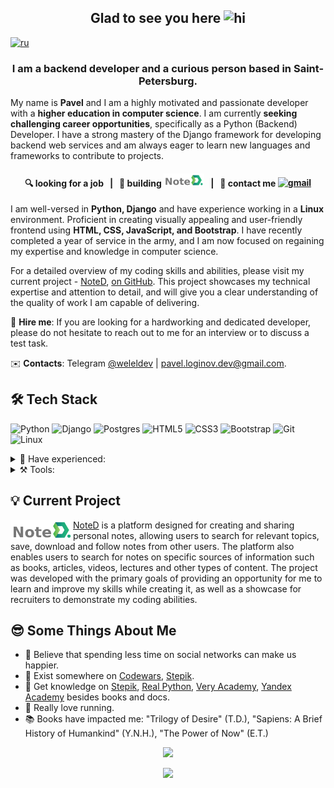 <!-- <p align="center"><img src="imgs/cover.jpeg" alt="cover" width="700" /></p> -->

<h2 align="center">
  Glad to see you here <img alt="hi" src="https://raw.githubusercontent.com/aemmadi/aemmadi/master/wave.gif" width="36"/>
</h2>
<a href="https://github.com/welel/welel/blob/main/README.rus.md" ><img alt="ru" src="https://img.shields.io/badge/%D0%B2%D0%B5%D1%80%D1%81%D0%B8%D1%8F-%D0%BD%D0%B0%20%D1%80%D1%83%D1%81%D1%81%D0%BA%D0%BE%D0%BC-blue"/></a>

<!-- 
<img align="right" alt="Mark" src="imgs/WATNEY.png" height="340" />
-->

<h3 align="center">I am a backend developer and a curious person based in Saint-Petersburg.</h3>

My name is **Pavel** and I am a highly motivated and passionate developer with a **higher education in computer science**. I am currently **seeking challenging career opportunities**, specifically as a Python (Backend) Developer. I have a strong mastery of the Django framework for developing backend web services and am always eager to learn new languages and frameworks to contribute to projects.

<h4 align="center">🔍 looking for a job &nbsp; | &nbsp; 🌱 building <a href="https://github.com/welel/noted" _target="blank"><img alt="noted_logo" src="imgs/noted_logo2.png" width="65"/></a> &nbsp; | &nbsp; 💬 contact me <a href="mailto:pavel.loginov.dev@gmail.com" ><img src="https://img.shields.io/badge/-gmail-informational?style=flat&logo=gmail" alt="gmail"/></a></h4>

I am well-versed in **Python, Django** and have experience working in a **Linux** environment. Proficient in creating visually appealing and user-friendly frontend using **HTML, CSS, JavaScript, and Bootstrap**. I have recently completed a year of service in the army, and I am now focused on regaining my expertise and knowledge in computer science.

For a detailed overview of my coding skills and abilities, please visit my current project - [NoteD](https://welel-noted.site/en/), [on GitHub](https://github.com/welel/noted). This project showcases my technical expertise and attention to detail, and will give you a clear understanding of the quality of work I am capable of delivering.

👔 **Hire me**: If you are looking for a hardworking and dedicated developer, please do not hesitate to reach out to me for an interview or to discuss a test task.

:envelope: **Contacts**: Telegram [@weleldev](https://t.me/weleldev) | pavel.loginov.dev@gmail.com.

## 🛠️ Tech Stack

![Python](https://img.shields.io/badge/python-3670A0?style=for-the-badge&logo=python&logoColor=ffdd54)
![Django](https://img.shields.io/badge/django-%23092E20.svg?style=for-the-badge&logo=django&logoColor=white)
![Postgres](https://img.shields.io/badge/postgres-%23316192.svg?style=for-the-badge&logo=postgresql&logoColor=white)
![HTML5](https://img.shields.io/badge/html5-%23E34F26.svg?style=for-the-badge&logo=html5&logoColor=white)
![CSS3](https://img.shields.io/badge/css3-%231572B6.svg?style=for-the-badge&logo=css3&logoColor=white)
![Bootstrap](https://img.shields.io/badge/bootstrap-%23563D7C.svg?style=for-the-badge&logo=bootstrap&logoColor=white)
![Git](https://img.shields.io/badge/git-%23F05033.svg?style=for-the-badge&logo=git&logoColor=white)
![Linux](https://img.shields.io/badge/Linux-FCC624?style=for-the-badge&logo=linux&logoColor=black)

<details>
  <summary> 🔨 Have experienced:</summary>
  </br>
  <img src="https://img.shields.io/badge/DJANGO-REST-ff1709?style=for-the-badge&logo=django&logoColor=white&color=ff1709&labelColor=gray" alt="DRF" />
  <img src="https://img.shields.io/badge/nginx-%23009639.svg?style=for-the-badge&logo=nginx&logoColor=white" alt="nginx" />
  <img src="https://img.shields.io/badge/nginx-%23009639.svg?style=for-the-badge&logo=nginx&logoColor=white" alt="nginx" />
  <img src="https://img.shields.io/badge/heroku-%23430098.svg?style=for-the-badge&logo=heroku&logoColor=white" alt="Heroku" />
  <img src="https://img.shields.io/badge/gunicorn-%298729.svg?style=for-the-badge&logo=gunicorn&logoColor=white" alt="Gunicorn" />
  <img src="https://img.shields.io/badge/java-%23ED8B00.svg?style=for-the-badge&logo=java&logoColor=white" alt="Java" />
  <img src="https://img.shields.io/badge/TensorFlow-%23FF6F00.svg?style=for-the-badge&logo=TensorFlow&logoColor=white" alt="TensorFlow" />
  <img src="https://img.shields.io/badge/Keras-%23D00000.svg?style=for-the-badge&logo=Keras&logoColor=white" alt="Keras" />
  <img src="https://img.shields.io/badge/Android-3DDC84?style=for-the-badge&logo=android&logoColor=white" alt="Android" />
  <img src="https://img.shields.io/badge/go-%2300ADD8.svg?style=for-the-badge&logo=go&logoColor=white" alt="Go" />
</details>

<details>
  <summary> ⚒️ Tools:</summary>
  </br>
  <img src="https://img.shields.io/badge/jupyter-%23FA0F00.svg?style=for-the-badge&logo=jupyter&logoColor=white" alt="Jupyter Notebook" />
  <img src="https://img.shields.io/badge/Visual%20Studio%20Code-0078d7.svg?style=for-the-badge&logo=visual-studio-code&logoColor=white" alt="Visual Studio Code" />
  <img src="https://img.shields.io/badge/markdown-%23000000.svg?style=for-the-badge&logo=markdown&logoColor=white" alt="Markdown" />
  <img src="https://img.shields.io/badge/Obsidian-%23483699.svg?style=for-the-badge&logo=obsidian&logoColor=white" alt="Obsidian" />
  <img src="https://img.shields.io/badge/Miro-%23F2CA02.svg?style=for-the-badge&logo=miro&logoColor=black" alt="Miro" />
  <img src="https://img.shields.io/badge/colab-%23F46800.svg?style=for-the-badge&logo=googlecolab&logoColor=white" alt="Colab" />
  <img src="https://img.shields.io/badge/adobe%20photoshop-%2331A8FF.svg?style=for-the-badge&logo=adobe%20photoshop&logoColor=white" alt="Adobe Photoshop]" />
</details>


## 💡 Current Project

<a href="https://github.com/welel/noted" _target="blank"><img alt="noted_logo" src="imgs/noted_logo2.png" width="100" align="left" /></a>

[NoteD](https://github.com/welel/noted) is a platform designed for creating and sharing personal notes, allowing users to search for relevant topics, save, download and follow notes from other users. The platform also enables users to search for notes on specific sources of information such as books, articles, videos, lectures and other types of content. The project was developed with the primary goals of providing an opportunity for me to learn and improve my skills while creating it, as well as a showcase for recruiters to demonstrate my coding abilities.

## 😎 Some Things About Me
* 📱 Believe that spending less time on social networks can make us happier.
* 🚀 Exist somewhere on [Codewars](https://www.codewars.com/users/-welel-), [Stepik](https://stepik.org/users/45294126).
* 📓 Get knowledge on [Stepik](https://stepik.org/), [Real Python](https://realpython.com/), [Very Academy](https://www.youtube.com/channel/UC1mxuk7tuQT2D0qTMgKji3w), [Yandex Academy](https://www.youtube.com/c/%D0%90%D0%BA%D0%B0%D0%B4%D0%B5%D0%BC%D0%B8%D1%8F%D0%AF%D0%BD%D0%B4%D0%B5%D0%BA%D1%81%D0%B0/about) besides books and docs.
* 🏃 Really love running.
* 📚 Books have impacted me: "Trilogy of Desire" (T.D.), "Sapiens: A Brief History of Humankind" (Y.N.H.), "The Power of Now" (E.T.)

<p align="center"><img src="https://streak-stats.demolab.com?user=welel&theme=flag-india&hide_border=true&date_format=j%20M%5B%20Y%5D&background=DD272700&stroke=0211DD" atl="commits_stat" width="420"/></p>

<p align="center"><img src="https://komarev.com/ghpvc/?username=welel&color=orange"></p>
